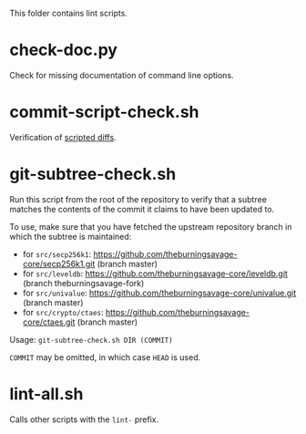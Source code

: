 This folder contains lint scripts.

check-doc.py
============
Check for missing documentation of command line options.

commit-script-check.sh
======================
Verification of [scripted diffs](/doc/developer-notes.md#scripted-diffs).

git-subtree-check.sh
====================
Run this script from the root of the repository to verify that a subtree matches the contents of
the commit it claims to have been updated to.

To use, make sure that you have fetched the upstream repository branch in which the subtree is
maintained:
* for `src/secp256k1`: https://github.com/theburningsavage-core/secp256k1.git (branch master)
* for `src/leveldb`: https://github.com/theburningsavage-core/leveldb.git (branch theburningsavage-fork)
* for `src/univalue`: https://github.com/theburningsavage-core/univalue.git (branch master)
* for `src/crypto/ctaes`: https://github.com/theburningsavage-core/ctaes.git (branch master)

Usage: `git-subtree-check.sh DIR (COMMIT)`

`COMMIT` may be omitted, in which case `HEAD` is used.

lint-all.sh
===========
Calls other scripts with the `lint-` prefix.
